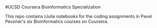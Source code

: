 #UCSD Coursera Bioinformatics Specialization

This repo contains IJulia notebooks for the coding assignments in Pavel Pevzner's six Bioinformatics courses on Coursera.
